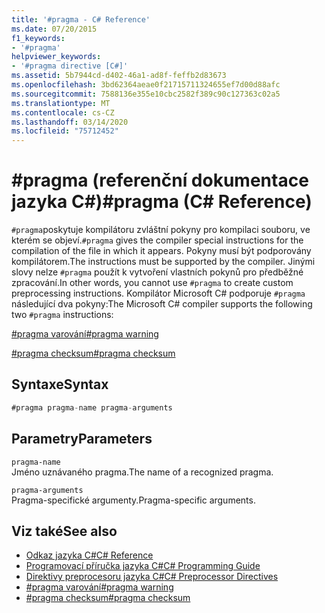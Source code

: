 ```yaml
---
title: '#pragma - C# Reference'
ms.date: 07/20/2015
f1_keywords:
- '#pragma'
helpviewer_keywords:
- '#pragma directive [C#]'
ms.assetid: 5b7944cd-d402-46a1-ad8f-feffb2d83673
ms.openlocfilehash: 3bd62364aeae0f21715711324655ef7d00d88afc
ms.sourcegitcommit: 7588136e355e10cbc2582f389c90c127363c02a5
ms.translationtype: MT
ms.contentlocale: cs-CZ
ms.lasthandoff: 03/14/2020
ms.locfileid: "75712452"
---
```

# <a name="pragma-c-reference"></a><span data-ttu-id="3ec1c-102">#pragma (referenční dokumentace jazyka C#)</span><span class="sxs-lookup"><span data-stu-id="3ec1c-102">#pragma (C# Reference)</span></span>
<span data-ttu-id="3ec1c-103">`#pragma`poskytuje kompilátoru zvláštní pokyny pro kompilaci souboru, ve kterém se objeví.</span><span class="sxs-lookup"><span data-stu-id="3ec1c-103">`#pragma` gives the compiler special instructions for the compilation of the file in which it appears.</span></span> <span data-ttu-id="3ec1c-104">Pokyny musí být podporovány kompilátorem.</span><span class="sxs-lookup"><span data-stu-id="3ec1c-104">The instructions must be supported by the compiler.</span></span> <span data-ttu-id="3ec1c-105">Jinými slovy nelze `#pragma` použít k vytvoření vlastních pokynů pro předběžné zpracování.</span><span class="sxs-lookup"><span data-stu-id="3ec1c-105">In other words, you cannot use `#pragma` to create custom preprocessing instructions.</span></span> <span data-ttu-id="3ec1c-106">Kompilátor Microsoft C# podporuje `#pragma` následující dva pokyny:</span><span class="sxs-lookup"><span data-stu-id="3ec1c-106">The Microsoft C# compiler supports the following two `#pragma` instructions:</span></span>  
  
 [<span data-ttu-id="3ec1c-107">#pragma varování</span><span class="sxs-lookup"><span data-stu-id="3ec1c-107">#pragma warning</span></span>](./preprocessor-pragma-warning.md)  
  
 [<span data-ttu-id="3ec1c-108">#pragma checksum</span><span class="sxs-lookup"><span data-stu-id="3ec1c-108">#pragma checksum</span></span>](./preprocessor-pragma-checksum.md)  
  
## <a name="syntax"></a><span data-ttu-id="3ec1c-109">Syntaxe</span><span class="sxs-lookup"><span data-stu-id="3ec1c-109">Syntax</span></span>  
  
```csharp
#pragma pragma-name pragma-arguments  
```  
  
## <a name="parameters"></a><span data-ttu-id="3ec1c-110">Parametry</span><span class="sxs-lookup"><span data-stu-id="3ec1c-110">Parameters</span></span>  
 `pragma-name`  
 <span data-ttu-id="3ec1c-111">Jméno uznávaného pragma.</span><span class="sxs-lookup"><span data-stu-id="3ec1c-111">The name of a recognized pragma.</span></span>  
  
 `pragma-arguments`  
 <span data-ttu-id="3ec1c-112">Pragma-specifické argumenty.</span><span class="sxs-lookup"><span data-stu-id="3ec1c-112">Pragma-specific arguments.</span></span>  
  
## <a name="see-also"></a><span data-ttu-id="3ec1c-113">Viz také</span><span class="sxs-lookup"><span data-stu-id="3ec1c-113">See also</span></span>

- [<span data-ttu-id="3ec1c-114">Odkaz jazyka C#</span><span class="sxs-lookup"><span data-stu-id="3ec1c-114">C# Reference</span></span>](../index.md)
- [<span data-ttu-id="3ec1c-115">Programovací příručka jazyka C#</span><span class="sxs-lookup"><span data-stu-id="3ec1c-115">C# Programming Guide</span></span>](../../programming-guide/index.md)
- [<span data-ttu-id="3ec1c-116">Direktivy preprocesoru jazyka C#</span><span class="sxs-lookup"><span data-stu-id="3ec1c-116">C# Preprocessor Directives</span></span>](./index.md)
- [<span data-ttu-id="3ec1c-117">#pragma varování</span><span class="sxs-lookup"><span data-stu-id="3ec1c-117">#pragma warning</span></span>](./preprocessor-pragma-warning.md)
- [<span data-ttu-id="3ec1c-118">#pragma checksum</span><span class="sxs-lookup"><span data-stu-id="3ec1c-118">#pragma checksum</span></span>](./preprocessor-pragma-checksum.md)
